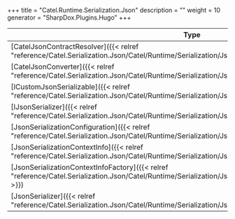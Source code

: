 

+++
title = "Catel.Runtime.Serialization.Json" 
description = ""
weight = 10
generator = "SharpDox.Plugins.Hugo"
+++

Type|Description
---|---
[CatelJsonContractResolver]({{< relref "reference/Catel.Serialization.Json/Catel/Runtime/Serialization/Json/CatelJsonContractResolver.md" >}})| 
[CatelJsonConverter]({{< relref "reference/Catel.Serialization.Json/Catel/Runtime/Serialization/Json/CatelJsonConverter.md" >}})| 
[ICustomJsonSerializable]({{< relref "reference/Catel.Serialization.Json/Catel/Runtime/Serialization/Json/ICustomJsonSerializable.md" >}})| 
[IJsonSerializer]({{< relref "reference/Catel.Serialization.Json/Catel/Runtime/Serialization/Json/IJsonSerializer.md" >}})| 
[JsonSerializationConfiguration]({{< relref "reference/Catel.Serialization.Json/Catel/Runtime/Serialization/Json/JsonSerializationConfiguration.md" >}})| 
[JsonSerializationContextInfo]({{< relref "reference/Catel.Serialization.Json/Catel/Runtime/Serialization/Json/JsonSerializationContextInfo.md" >}})| 
[JsonSerializationContextInfoFactory]({{< relref "reference/Catel.Serialization.Json/Catel/Runtime/Serialization/Json/JsonSerializationContextInfoFactory.md" >}})| 
[JsonSerializer]({{< relref "reference/Catel.Serialization.Json/Catel/Runtime/Serialization/Json/JsonSerializer.md" >}})| 


